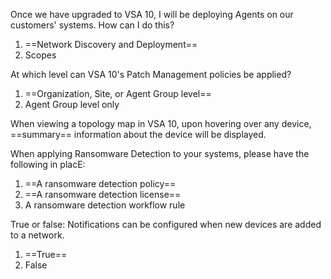 Once we have upgraded to VSA 10, I will be deploying Agents on our customers' systems. How can I do this?
1. ==Network Discovery and Deployment==
2. Scopes

At which level can VSA 10's Patch Management policies be applied?
1. ==Organization, Site, or Agent Group level==
2. Agent Group level only

When viewing a topology map in VSA 10, upon hovering over any device, ==summary== information about the device will be displayed.

When applying Ransomware Detection to your systems, please have the following in placE:
1. ==A ransomware detection policy==
2. ==A ransomware detection license==
3. A ransomware detection workflow rule

True or false: Notifications can be configured when new devices are added to a network.
1. ==True==
2. False

